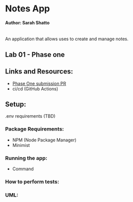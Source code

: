 # Notes App
#### Author: Sarah Shatto
<br>
An application that allows uses to create and manage notes. 

## Lab 01 - Phase one

## Links and Resources: 
- [Phase One submission PR]()
- ci/cd (GitHub Actions)

## Setup: 
.env requirements (TBD)



### Package Requirements:
- NPM (Node Package Manager)
- Minimist

### Running the app: 
- Command 
### How to perform tests: 
### UML: 
